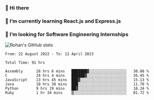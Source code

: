 ### 👋 Hi there 

<!--
**rohznmdev/rohznmdev** is a ✨ _special_ ✨ repository because its `README.md` (this file) appears on your GitHub profile.

Here are some ideas to get you started:

- 🔭 I’m currently working on ...
- 🌱 I’m currently learning Ruby and Ruby on Rails
- 👯 I’m looking to collaborate on ...
- 🤔 I’m looking for help with ...
- 💬 Ask me about ...
- 📫 How to reach me: ...
- 😄 Pronouns: ...
- ⚡ Fun fact: ...
-->
### 🌱 I’m currently learning React.js and Express.js
### 🤔 I’m looking for Software Engineering Internships
![Rohan's GitHub stats](https://github-readme-stats.vercel.app/api?username=rohznmdev&theme=dark&show_icons=true)

<!--START_SECTION:waka-->

```text
From: 22 August 2022 - To: 12 April 2023

Total Time: 91 hrs

Assembly      28 hrs 6 mins   ███████▓░░░░░░░░░░░░░░░░░   30.88 %
C             24 hrs 4 mins   ██████▓░░░░░░░░░░░░░░░░░░   26.45 %
JavaScript    13 hrs 45 mins  ███▓░░░░░░░░░░░░░░░░░░░░░   15.13 %
Java          10 hrs 38 mins  ███░░░░░░░░░░░░░░░░░░░░░░   11.70 %
Python        9 hrs 19 mins   ██▓░░░░░░░░░░░░░░░░░░░░░░   10.24 %
Ruby          1 hr 34 mins    ▒░░░░░░░░░░░░░░░░░░░░░░░░   01.72 %
```

<!--END_SECTION:waka-->
